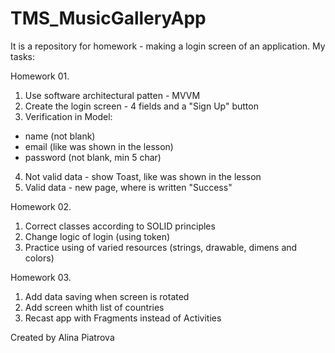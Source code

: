 # TMS_MusicGalleryApp
It is a repository for homework - making a login screen of an application. My tasks:

Homework 01.
1. Use software architectural patten - MVVM
2. Create the login screen - 4 fields and a "Sign Up" button
3. Verification in Model:
- name (not blank)
- email (like was shown in the lesson)
- password (not blank, min 5 char)
4. Not valid data - show Toast, like was shown in the lesson
5. Valid data - new page, where is written "Success"

Homework 02.
1. Correct classes according to SOLID principles
2. Change logic of login (using token)
3. Practice using of varied resources (strings, drawable, dimens and colors)

Homework 03.
1. Add data saving when screen is rotated
2. Add screen whith list of countries
3. Recast app with Fragments instead of Activities

Created by Alina Piatrova
